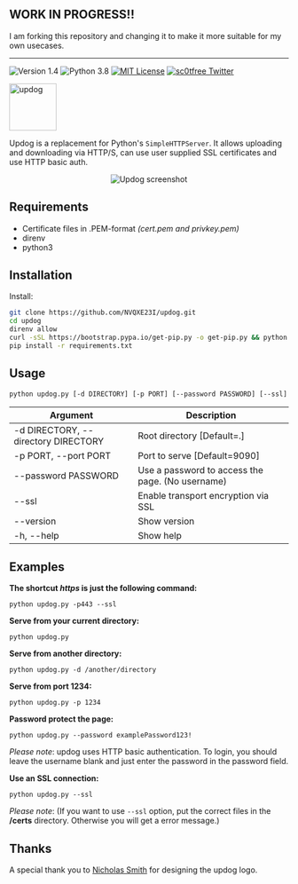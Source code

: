 ## WORK IN PROGRESS!!

I am forking this repository and changing it to make it more suitable for my own usecases.

---

![Version 1.4](http://img.shields.io/badge/version-v1.4-green.svg)
![Python 3.8](http://img.shields.io/badge/python-3.8-blue.svg)
[![MIT License](http://img.shields.io/badge/license-MIT%20License-blue.svg)](https://github.com/sc0tfree/updog/blob/master/LICENSE)
[![sc0tfree Twitter](http://img.shields.io/twitter/url/http/shields.io.svg?style=social&label=Follow)](https://twitter.com/sc0tfree)

<p>
  <img src="https://sc0tfree.squarespace.com/s/updog.png" width=85px alt="updog"/>
</p>

Updog is a replacement for Python's `SimpleHTTPServer`. 
It allows uploading and downloading via HTTP/S, 
can use user supplied SSL certificates and use HTTP basic auth.

<p align="center">
  <img src="https://sc0tfree.squarespace.com/s/updog-screenshot.png" alt="Updog screenshot"/>
</p>

## Requirements
* Certificate files in .PEM-format *(cert.pem and privkey.pem)*
* direnv
* python3

## Installation

Install:

```bash
git clone https://github.com/NVQXE23I/updog.git
cd updog
direnv allow
curl -sSL https://bootstrap.pypa.io/get-pip.py -o get-pip.py && python get-pip.py && rm get-pip.py
pip install -r requirements.txt
```

## Usage

`python updog.py [-d DIRECTORY] [-p PORT] [--password PASSWORD] [--ssl]`

| Argument                            | Description                                      |
|-------------------------------------|--------------------------------------------------| 
| -d DIRECTORY, --directory DIRECTORY | Root directory [Default=.]                       | 
| -p PORT, --port PORT                | Port to serve [Default=9090]                     |
| --password PASSWORD                 | Use a password to access the page. (No username) |
| --ssl                               | Enable transport encryption via SSL              |
| --version                           | Show version                                     |
| -h, --help                          | Show help                                        |

## Examples

**The shortcut *https* is just the following command:**

`python updog.py -p443 --ssl`

**Serve from your current directory:**

`python updog.py`

**Serve from another directory:**

`python updog.py -d /another/directory`

**Serve from port 1234:**

`python updog.py -p 1234`

**Password protect the page:**

`python updog.py --password examplePassword123!`

*Please note*: updog uses HTTP basic authentication.
To login, you should leave the username blank and just
enter the password in the password field.

**Use an SSL connection:**

`python updog.py --ssl`

*Please note*: (If you want to use `--ssl` option, put the correct files in the **/certs** directory.
Otherwise you will get a error message.)

## Thanks

A special thank you to [Nicholas Smith](http://nixmith.com) for
designing the updog logo.
